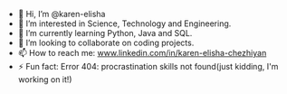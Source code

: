 - 👋 Hi, I’m @karen-elisha
- 👀 I’m interested in Science, Technology and Engineering. 
- 🌱 I’m currently learning Python, Java and SQL.
- 💞️ I’m looking to collaborate on coding projects.
- 📫 How to reach me: www.linkedin.com/in/karen-elisha-chezhiyan 
- ⚡ Fun fact: Error 404: procrastination skills not found(just kidding, I'm working on it!)

<!---
karen-elisha/karen-elisha is a ✨ special ✨ repository because its `README.md` (this file) appears on your GitHub profile.
You can click the Preview link to take a look at your changes.
--->
